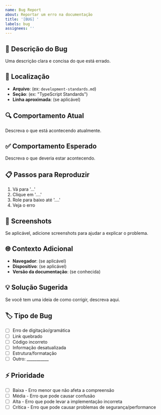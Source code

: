 ```yaml
---
name: Bug Report
about: Reportar um erro na documentação
title: '[BUG] '
labels: bug
assignees: ''
---
```


## 🐛 Descrição do Bug
Uma descrição clara e concisa do que está errado.

## 📍 Localização
- **Arquivo**: (ex: `development-standards.md`)
- **Seção**: (ex: "TypeScript Standards")
- **Linha aproximada**: (se aplicável)

## 🔍 Comportamento Atual
Descreva o que está acontecendo atualmente.

## ✅ Comportamento Esperado
Descreva o que deveria estar acontecendo.

## 📋 Passos para Reproduzir
1. Vá para '...'
2. Clique em '....'
3. Role para baixo até '....'
4. Veja o erro

## 📸 Screenshots
Se aplicável, adicione screenshots para ajudar a explicar o problema.

## 🌐 Contexto Adicional
- **Navegador**: (se aplicável)
- **Dispositivo**: (se aplicável)
- **Versão da documentação**: (se conhecida)

## 💡 Solução Sugerida
Se você tem uma ideia de como corrigir, descreva aqui.

## 🏷️ Tipo de Bug
- [ ] Erro de digitação/gramática
- [ ] Link quebrado
- [ ] Código incorreto
- [ ] Informação desatualizada
- [ ] Estrutura/formatação
- [ ] Outro: ___________

## ⚡ Prioridade
- [ ] Baixa - Erro menor que não afeta a compreensão
- [ ] Média - Erro que pode causar confusão
- [ ] Alta - Erro que pode levar a implementação incorreta
- [ ] Crítica - Erro que pode causar problemas de segurança/performance
